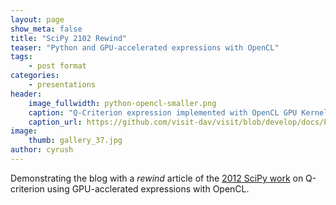 ```yaml
---
layout: page
show_meta: false
title: "SciPy 2102 Rewind"
teaser: "Python and GPU-accelerated expressions with OpenCL"
tags:
    - post format
categories:
    - presentations
header:
    image_fullwidth: python-opencl-smaller.png
    caption: "Q-Criterion expression implemented with OpenCL GPU Kernels"
    caption_url: https://github.com/visit-dav/visit/blob/develop/docs/Presentations/scipy2012_pythons_role_in_visit.pptx?raw=true
image:
    thumb: gallery_37.jpg
author: cyrush
---
```

Demonstrating the blog with a *rewind* article of the [2012 SciPy work](https://github.com/visit-dav/visit/blob/develop/docs/Presentations/scipy2012_pythons_role_in_visit.pptx?raw=true)
on Q-criterion using GPU-acclerated expressions with OpenCL.
